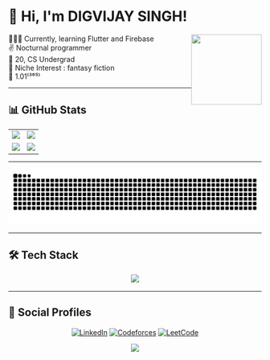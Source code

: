 # 👋 Hi, I'm DIGVIJAY SINGH!

<img align="right" width="140" height="140" src="https://media.tenor.com/VtscsoFt0aUAAAAM/ponke-ponkesol.gif" />

<div align="left">

👩🏻‍💻 Currently, learning Flutter and Firebase<br/>
✌️ Nocturnal programmer<br/>
🧾 20, CS Undergrad<br/>
🌷 Niche Interest : fantasy fiction<br/>
💭 1.01⁽³⁶⁵⁾ <br/>

</div>

---

## 📊 GitHub Stats

<table>
  <tr>
    <td align="center">
      <img height="150" src="https://github-readme-stats.vercel.app/api/top-langs/?username=Aurelius51&theme=radical&layout=compact&hide_border=false" />
    </td>
    <td align="center">
      <img height="150" src="https://github-readme-stats.vercel.app/api?username=Aurelius51&theme=radical&hide_border=false&show_icons=true" />
    </td>
  </tr>
  <tr>
    <td align="center">
      <img height="150" src="https://github-readme-streak-stats.herokuapp.com?user=Aurelius51&theme=radical&hide_border=false" />
    </td>
    <td align="center">
      <img height="150" src="https://leetcard.jacoblin.cool/DigvijaySinghDSA?theme=unicorn" />
    </td>
  </tr>
</table>

---

<img src="https://raw.githubusercontent.com/Aurelius51/Aurelius51/output/snake.svg" alt="Snake animation" />

---

## 🛠 Tech Stack

<p align="center">
  <a href="https://skillicons.dev">
    <img src="https://skillicons.dev/icons?i=c,cpp,java,flutter,figma,firebase,vscode,idea,androidstudio&theme=dark&perline=3" />
  </a>
</p>

---

## 🤝 Social Profiles

<p align="center">
  <a href="https://linkedin.com/in/digvijay-singh-bb3779294" target="blank"><img align="center" src="https://raw.githubusercontent.com/rahuldkjain/github-profile-readme-generator/master/src/images/icons/Social/linked-in-alt.svg" alt="LinkedIn" height="30" width="40" /></a>
  <a href="https://codeforces.com/profile/digvijaysingh47" target="blank"><img align="center" src="https://raw.githubusercontent.com/rahuldkjain/github-profile-readme-generator/master/src/images/icons/Social/codeforces.svg" alt="Codeforces" height="30" width="40" /></a>
  <a href="https://www.leetcode.com/digvijaysinghdsa" target="blank"><img align="center" src="https://raw.githubusercontent.com/rahuldkjain/github-profile-readme-generator/master/src/images/icons/Social/leet-code.svg" alt="LeetCode" height="30" width="40" /></a>
</p>

<p align="center">
  <img src="https://readme-typing-svg.herokuapp.com?color=E22FE4&width=380&height=28&lines=Let's+Connect+!!;Thanks+for+visiting+(*◡*);1%+better+everyday...&center=true">
</p>
